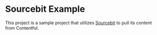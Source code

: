 # Sourcebit Example


This project is a sample project that utilizes [Sourcebit](https://github.com/stackbithq/sourcebit) to pull its content from Contentful.